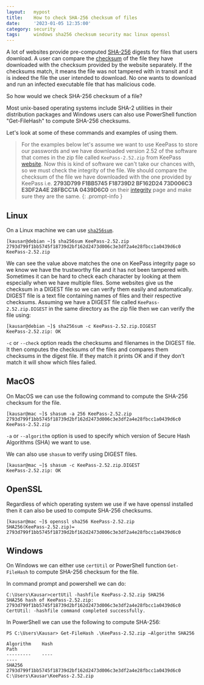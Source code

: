 ```yaml
---
layout:   mypost
title:    How to check SHA-256 checksum of files
date:     '2023-01-05 12:35:00'
category: security
tags:     windows sha256 checksum security mac linux openssl
---
```


A lot of websites provide pre-computed [SHA-256](https://en.wikipedia.org/wiki/SHA-2) digests for files that users download. A user can compare the [checksum](https://en.wikipedia.org/wiki/Checksum) of the file they have downloaded with the checksum provided by the website separately. If the checksums match, it means the file was not tampered with in transit and it is indeed the file the user intended to download. No one wants to download and run an infected executable file that has malicious code.

So how would we check SHA-256 checksum of a file? 

Most unix-based operating systems include SHA-2 utilities in their distribution packages and Windows users can also use PowerShell function "Get-FileHash" to compute SHA-256 checksums.

Let's look at some of these commands and examples of using them.

> For the examples below let's assume we want to use KeePass to store our passwords and we have downloaded version 2.52 of the software that comes in the zip file called `KeePass-2.52.zip` from KeePass [website](https://sourceforge.net/projects/keepass/files/KeePass%202.x/2.52/KeePass-2.52.zip/download). Now this is kind of software we can't take our chances with, so we must check the integrity of the file. We should compare the checksum of the file we have downloaded with the one provided by KeePass i.e. **2793D799 F1BB5745 F18739D2 BF162D24 73D006C3 E3DF2A4E 28FBCC1A 0439D6C0** on their [integrity](https://keepass.info/integrity.html) page and make sure they are the same.
{: .prompt-info }

## Linux
On a Linux machine we can use [`sha256sum`](https://man7.org/linux/man-pages/man1/sha256sum.1.html).

```console
[kausar@debian ~]$ sha256sum KeePass-2.52.zip
2793d799f1bb5745f18739d2bf162d2473d006c3e3df2a4e28fbcc1a0439d6c0    KeePass-2.52.zip
```

We can see the value above matches the one on KeePass integrity page so we know we have the trustworthy file and it has not been tampered with. Sometimes it can be hard to check each character by looking at them especially when we have multiple files. Some websites give us the checksum in a DIGEST file so we can verify them easily and automatically. DIGEST file is a text file containing names of files and their respective checksums. Assuming we have a DIGEST file called `KeePass-2.52.zip.DIGEST` in the same directory as the zip file then we can verify the file using:

```console
[kausar@debian ~]$ sha256sum -c KeePass-2.52.zip.DIGEST
KeePass-2.52.zip: OK
```
`-c` or `--check` option reads the checksums and filenames in the DIGEST file. It then computes the checksums of the files and compares them checksums in the digest file. If they match it prints OK and if they don't match it will show which files failed.

## MacOS
On MacOS we can use the following command to compute the SHA-256 checksum for the file.

```console
[kausar@mac ~]$ shasum -a 256 KeePass-2.52.zip
2793d799f1bb5745f18739d2bf162d2473d006c3e3df2a4e28fbcc1a0439d6c0  KeePass-2.52.zip
```
`-a` or `--algorithm` option is used to specify which version of Secure Hash Algorithms (SHA) we want to use.

We can also use `shasum` to verify using DIGEST files.

```console
[kausar@mac ~]$ shasum -c KeePass-2.52.zip.DIGEST
KeePass-2.52.zip: OK
```

## OpenSSL
Regardless of which operating system we use if we have openssl installed then it can also be used to compute SHA-256 checksums.

```console
[kausar@mac ~]$ openssl sha256 KeePass-2.52.zip
SHA256(KeePass-2.52.zip)= 2793d799f1bb5745f18739d2bf162d2473d006c3e3df2a4e28fbcc1a0439d6c0
```

## Windows
On Windows we can either use `certUtil` or PowerShell function `Get-FileHash` to compute SHA-256 checksum for the file.

In command prompt and powershell we can do:

```console
C:\Users\Kausar>certUtil -hashfile KeePass-2.52.zip SHA256
SHA256 hash of KeePass-2.52.zip:
2793d799f1bb5745f18739d2bf162d2473d006c3e3df2a4e28fbcc1a0439d6c0
CertUtil: -hashfile command completed successfully.
```

In PowerShell we can use the following to compute SHA-256:

```console
PS C:\Users\Kausar> Get-FileHash .\KeePass-2.52.zip –Algorithm SHA256

Algorithm    Hash                                                                Path
---------    ----                                                                ----
SHA256       2793d799f1bb5745f18739d2bf162d2473d006c3e3df2a4e28fbcc1a0439d6c0    C:\Users\Kausar\KeePass-2.52.zip
```

